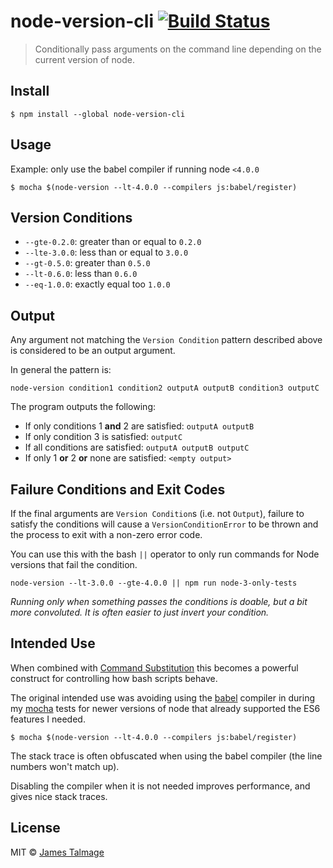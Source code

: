 # node-version-cli [![Build Status](https://travis-ci.org/jamestalmage/node-version-cli.svg?branch=master)](https://travis-ci.org/jamestalmage/node-version-cli)

> Conditionally pass arguments on the command line depending on the current version of node.


## Install

```
$ npm install --global node-version-cli
```


## Usage

Example: only use the babel compiler if running node `<4.0.0` 
```
$ mocha $(node-version --lt-4.0.0 --compilers js:babel/register)
```


## Version Conditions

* `--gte-0.2.0`: greater than or equal to `0.2.0`
* `--lte-3.0.0`: less than or equal to `3.0.0`
* `--gt-0.5.0`: greater than `0.5.0`
* `--lt-0.6.0`: less than `0.6.0`
* `--eq-1.0.0`: exactly equal too `1.0.0`


## Output

Any argument not matching the `Version Condition` pattern described above is considered to be an output argument.

In general the pattern is: 

```
node-version condition1 condition2 outputA outputB condition3 outputC
```

The program outputs the following:

* If only conditions 1 **and** 2 are satisfied: `outputA outputB`
* If only condition 3 is satisfied: `outputC`
* If all conditions are satisfied: `outputA outputB outputC`
* If only 1 **or** 2 **or** none are satisfied: `<empty output>`

## Failure Conditions and Exit Codes

If the final arguments are `Version Condition`s (i.e. not `Output`), failure to satisfy the conditions will 
cause a `VersionConditionError` to be thrown and the process to exit with a non-zero error code. 

You can use this with the bash `||` operator to only run commands for Node versions that fail the condition.

```
node-version --lt-3.0.0 --gte-4.0.0 || npm run node-3-only-tests
```

*Running only when something passes the conditions is doable, but a bit more convoluted.
 It is often easier to just invert your condition.*

## Intended Use

When combined with [Command Substitution](https://www.gnu.org/software/bash/manual/html_node/Command-Substitution.html) this becomes a powerful construct for controlling how bash scripts behave.

The original intended use was avoiding using the [babel](https://babeljs.io/) compiler in during my [mocha](http://mochajs.org/) tests for newer versions of node that already supported the ES6 features I needed.

```
$ mocha $(node-version --lt-4.0.0 --compilers js:babel/register)
```

The stack trace is often obfuscated when using the babel compiler (the line numbers won't match up).

Disabling the compiler when it is not needed improves performance, and gives nice stack traces.


## License

MIT © [James Talmage](http://github.com/jamestalmage)

